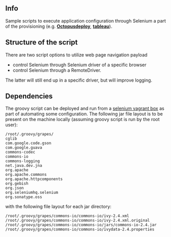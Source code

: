Info
----
Sample scripts to execute application configuration through Selenium a part of the provisioning (e.g. [__Octopusdeploy__](https://octopus.com/), [__tableau__](http://get.tableau.com/trial/tableau-software.html?cid=701600000005cS4&ls=Paid%20Search&lsd=Google%20AdWords%20-%20Tableau%20-%20Free%20Trial&adgroup=Tableau%20-%20Exact&kw=tableau&adused=60981532215&distribution=search&gclid=CJ3dtbCS0skCFQwjHwodA9IAqg)).

Structure of the script
-----------------------


There are two script options to utilize web page navigation payload

 - control Selenium through Selenium driver of a specific browser 
 - control Selenium through a RemoteDriver. 
 
The latter will still end up in a specific driver, but will improve logging.

Dependencies
------------

The groovy script can be deployed and run from a [selenium vagrant box](https://github.com/sergueik/selenium_vagrant) as part of automating some configuration. The following jar file layout is to be present on the machine locally (assuming groovy script is run by the root user):


```
/root/.groovy/grapes/
cglib
com.google.code.gson
com.google.guava
commons-codec
commons-io
commons-logging
net.java.dev.jna
org.apache
org.apache.commons
org.apache.httpcomponents
org.gebish
org.json
org.seleniumhq.selenium
org.sonatype.oss

```
with the following file layout for each jar directory:
```
/root/.groovy/grapes/commons-io/commons-io/ivy-2.4.xml
/root/.groovy/grapes/commons-io/commons-io/ivy-2.4.xml.original
/root/.groovy/grapes/commons-io/commons-io/jars/commons-io-2.4.jar
/root/.groovy/grapes/commons-io/commons-io/ivydata-2.4.properties

```
